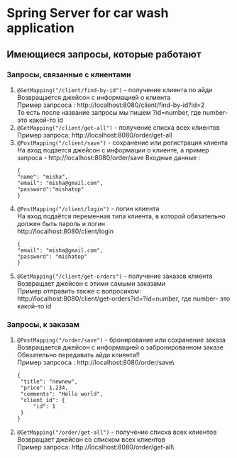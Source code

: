 ﻿# Spring Server for car wash application
## Имеющиеся запросы, которые работают
### Запросы, связанные с клиентами
1) ```@GetMapping("/client/find-by-id")``` - получение клиента по айди\
Возвращается джейсон с информацией о клиента\
Пример запрсоса : http://localhost:8080/client/find-by-id?id=2 \
То есть после название запросы мы пишем ?id=number, где number- это какой-то id
2) ```@GetMapping("/client/get-all")``` - получение списка всех клиентов\
Пример запроса: http://localhost:8080/order/get-all
3) ```@PostMapping("/client/save")``` - сохранение или регистрация клиента\
На вход подается джейсон с информации о клиенте, а пример запроса - http://localhost:8080/order/save
Входные данные : 
   ```
   {
   "name": "misha",
   "email": "misha@gmail.com",
   "password":"mishatop"
   }
4) ```@PostMapping("/client/login")``` - логин клиента\
На вход подаётся переменная типа клиента, в которой обязательно должен быть пароль и логин\
   http://localhost:8080/client/login   
   ```
   {
   "email": "misha@gmail.com",
   "password": "mishatop"
   }
5) ```@GetMapping("/client/get-orders")``` - получение заказов клиента\
Возвращает джейсон с этими самыми заказами\
Пример отправить также с вопросиком: http://localhost:8080/client/get-orders?id=?id=number, где number- это какой-то id


### Запросы, к заказам
1) ```@PostMapping("/order/save")``` - бронирование или сохранение заказа\
   Возвращается джейсон с информацией о забронированном заказе\
   Обязательно передавать айди клиента!!\
   Пример запрсоса : http://localhost:8080/order/save\
   ```
   {
    "title": "newnew",
    "price": 1.234,
    "comments": "Hello world",
    "client_id": {
        "id": 1
    }
   }
2) ```@GetMapping("/order/get-all")``` - получение списка всех клиентов\
   Возвращает джейсон со списком всех клиентов\
   Пример запроса: http://localhost:8080/order/get-all\

